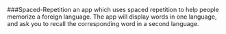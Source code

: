 ###Spaced-Repetition
an app which uses spaced repetition to help people memorize a foreign language. The app will display words in one language, and ask you to recall the corresponding word in a second language.
